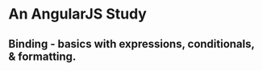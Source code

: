 An AngularJS Study
==================

## Binding - basics with expressions, conditionals, & formatting.
